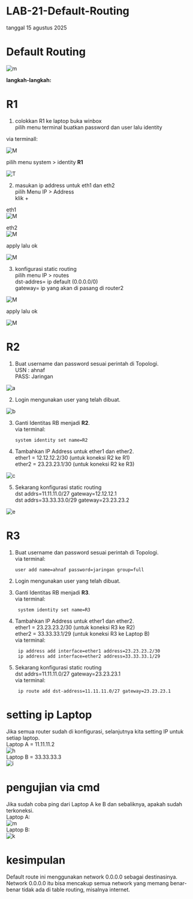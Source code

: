 # LAB-21-Default-Routing
tanggal 15 agustus 2025
# Default Routing

![m](tplgdp.PNG)

**langkah-langkah:**
# R1
1. colokkan R1 ke laptop buka winbox     
   pilih menu terminal buatkan password dan user lalu identity      

via terminall: 

![M](lab22pw.PNG)

pilih menu system > identity **R1**   

![T](LAB22IDN.PNG)

2. masukan ip address untuk eth1 dan eth2    
   pilih Menu IP > Address  
   klik +  

eth1  
![M](lab23ads1.2.PNG) 

eth2  
![M](23ads1.1.PNG) 

apply lalu ok  

![M](lab23ads1.PNG)

3. konfigurasi static routing  
   pilih menu IP > routes      
   dst-addres= ip default (0.0.0.0/0)   
   gateway= ip yang akan di pasang di router2

![M](lab23rot1.PNG)

apply lalu ok

![M](lab23rot.PNG)

# R2  
  1. Buat username dan password sesuai perintah di Topologi.  
     USN : ahnaf  
     PASS: Jaringan 
     
![a](usradd.PNG)  

  2. Login mengunakan user yang telah dibuat.
      
![b](logon.PNG)  

  3. Ganti Identitas RB menjadi **R2**.    
     via terminal:    

         system identity set name=R2
     
  4. Tambahkan IP Address untuk ether1 dan ether2.  
     ether1 = 12.12.12.2/30 (untuk koneksi R2 ke R1)  
     ether2 = 23.23.23.1/30 (untuk koneksi R2 ke R3)
       
![c]()  

  5. Sekarang konfigurasi static routing  
     dst addrs=11.11.11.0/27 gateway=12.12.12.1  
     dst addrs=33.33.33.0/29 gateway=23.23.23.2
      
![e]()  

# R3
  1. Buat username dan password sesuai perintah di Topologi.  
     via terminal: 

         user add name=ahnaf password=jaringan group=full
       
  2. Login mengunakan user yang telah dibuat.  
  3. Ganti Identitas RB menjadi **R3**.  
     via terminal:  

          system identity set name=R3
     
  4. Tambahkan IP Address untuk ether1 dan ether2.  
     ether1 = 23.23.23.2/30 (untuk koneksi R3 ke R2)  
     ether2 = 33.33.33.1/29 (untuk koneksi R3 ke Laptop B)  
     via terminal:

          
          ip address add interface=ether1 address=23.23.23.2/30  
          ip address add interface=ether2 address=33.33.33.1/29
     
  5. Sekarang konfigurasi static routing  
     dst addrs=11.11.11.0/27 gateway=23.23.23.1   
     via terminal:

          ip route add dst-address=11.11.11.0/27 gateway=23.23.23.1

# setting ip Laptop  
  Jika semua router sudah di konfigurasi, selanjutnya kita setting IP untuk setiap laptop.  
  Laptop A = 11.11.11.2  
  ![h](pc2.PNG)  
  Laptop B = 33.33.33.3  
  ![i]()  
# pengujian via cmd
  Jika sudah coba ping dari Laptop A ke B dan sebaliknya, apakah sudah terkoneksi.  
  Laptop A:  
  ![m](lab23ping.PNG)  
  Laptop B:  
  ![k]()

# kesimpulan
Default route ini menggunakan network 0.0.0.0 sebagai destinasinya. Network 0.0.0.0 itu bisa mencakup semua network yang memang benar-benar tidak ada di table routing, misalnya internet.



